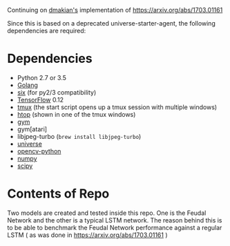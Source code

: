 Continuing on [dmakian's](https://github.com/dmakian) implementation of https://arxiv.org/abs/1703.01161

Since this is based on a deprecated universe-starter-agent, the following dependencies are required:

# Dependencies

* Python 2.7 or 3.5
* [Golang](https://golang.org/doc/install)
* [six](https://pypi.python.org/pypi/six) (for py2/3 compatibility)
* [TensorFlow](https://www.tensorflow.org/) 0.12
* [tmux](https://tmux.github.io/) (the start script opens up a tmux session with multiple windows)
* [htop](https://hisham.hm/htop/) (shown in one of the tmux windows)
* [gym](https://pypi.python.org/pypi/gym)
* gym[atari]
* libjpeg-turbo (`brew install libjpeg-turbo`)
* [universe](https://pypi.python.org/pypi/universe)
* [opencv-python](https://pypi.python.org/pypi/opencv-python)
* [numpy](https://pypi.python.org/pypi/numpy)
* [scipy](https://pypi.python.org/pypi/scipy)

# Contents of Repo

Two models are created and tested inside this repo. One is the Feudal Network and the other is a typical LSTM network. The reason behind this is to be able to benchmark the Feudal Network performance against a regular LSTM ( as was done in https://arxiv.org/abs/1703.01161 ) 
